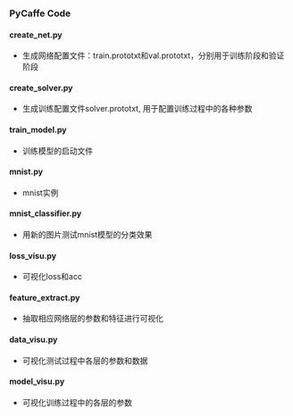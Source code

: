 ### PyCaffe Code

#### **create_net.py**

- 生成网络配置文件：train.prototxt和val.prototxt，分别用于训练阶段和验证阶段

#### **create_solver.py**

- 生成训练配置文件solver.prototxt, 用于配置训练过程中的各种参数

#### **train_model.py**

- 训练模型的启动文件

#### **mnist.py**

- mnist实例

#### **mnist_classifier.py**

- 用新的图片测试mnist模型的分类效果

#### **loss_visu.py**

- 可视化loss和acc

#### **feature_extract.py**

- 抽取相应网络层的参数和特征进行可视化

#### data_visu.py

- 可视化测试过程中各层的参数和数据

#### model_visu.py

- 可视化训练过程中的各层的参数




